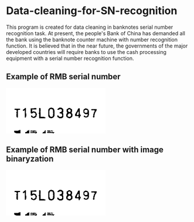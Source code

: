 # Data-cleaning-for-SN-recognition
This program is created for data cleaning in banknotes serial number recognition task. At present, the people's Bank of China has demanded all the bank using the banknote counter machine with number recognition function. It is believed that in the near future, the governments of the major developed countries will require banks to use the cash processing equipment with a serial number recognition function.

## Example of RMB serial number

![RMB](https://github.com/yaojincao/Data-cleaning-for-SN-recognition/blob/master/P06F0V1V100_0003.bmp)

## Example of RMB serial number with image binaryzation

![RMB](https://github.com/yaojincao/Data-cleaning-for-SN-recognition/blob/master/P06F0V1V100_0003_Bw.bmp)
